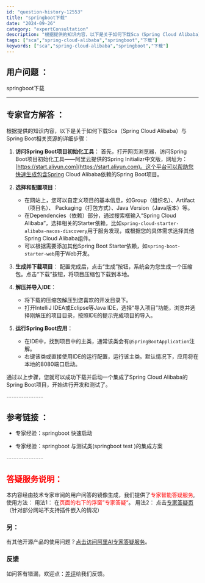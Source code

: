 ```yaml
---
id: "question-history-12553"
title: "springboot下载"
date: "2024-09-26"
category: "expertConsultation"
description: "根据提供的知识内容，以下是关于如何下载Sca（Spring Cloud Alibaba）与Spring Boot相关资源的详细步骤：1. **访问Spring Boot项目初始化工具**：   首先，打开网页浏览器，访问Spring Boot项目初始化工具——阿里云提供的Spring Initial"
tags: ["sca","spring-cloud-alibaba","springboot","下载"]
keywords: ["sca","spring-cloud-alibaba","springboot","下载"]
---
```


## 用户问题 ： 
 springboot下载  

---------------
## 专家官方解答 ：

根据提供的知识内容，以下是关于如何下载Sca（Spring Cloud Alibaba）与Spring Boot相关资源的详细步骤：

1. **访问Spring Boot项目初始化工具**：
   首先，打开网页浏览器，访问Spring Boot项目初始化工具——阿里云提供的Spring Initializr中文版，网址为：[https://start.aliyun.com](https://start.aliyun.com)。这个平台可以帮助您快速生成包含Spring Cloud Alibaba依赖的Spring Boot项目。

2. **选择和配置项目**：
   - 在网站上，您可以自定义项目的基本信息，如Group（组织名）、Artifact（项目名）、 Packaging（打包方式）、Java Version（Java版本）等。
   - 在Dependencies（依赖）部分，通过搜索框输入“Spring Cloud Alibaba”，选择相关的Starter依赖，比如`spring-cloud-starter-alibaba-nacos-discovery`用于服务发现，或根据您的具体需求选择其他Spring Cloud Alibaba组件。
   - 可以根据需要添加其他Spring Boot Starter依赖，如`spring-boot-starter-web`用于Web开发。

3. **生成并下载项目**：
   配置完成后，点击“生成”按钮，系统会为您生成一个压缩包。点击“下载”按钮，将项目压缩包下载到本地。

4. **解压并导入IDE**：
   - 将下载的压缩包解压到您喜欢的开发目录下。
   - 打开IntelliJ IDEA或Eclipse等Java IDE，选择“导入项目”功能，浏览并选择刚解压的项目目录，按照IDE的提示完成项目的导入。

5. **运行Spring Boot应用**：
   - 在IDE中，找到项目中的主类，通常该类会有`@SpringBootApplication`注解。
   - 右键该类或直接使用IDE的运行配置，运行该主类。默认情况下，应用将在本地的8080端口启动。

通过以上步骤，您就可以成功下载并启动一个集成了Spring Cloud Alibaba的Spring Boot项目，开始进行开发和测试了。


<font color="#949494">---------------</font> 


## 参考链接 ：

* 专家经验：springboot 快速启动 
 
 * 专家经验：springboot 与测试类(springboot test )的集成方案 


 <font color="#949494">---------------</font> 
 


## <font color="#FF0000">答疑服务说明：</font> 

本内容经由技术专家审阅的用户问答的镜像生成，我们提供了<font color="#FF0000">专家智能答疑服务</font>,使用方法：
用法1： 在<font color="#FF0000">页面的右下的浮窗”专家答疑“</font>。
用法2： 点击[专家答疑页](https://answer.opensource.alibaba.com/docs/intro)（针对部分网站不支持插件嵌入的情况）
### 另：


有其他开源产品的使用问题？[点击访问阿里AI专家答疑服务](https://answer.opensource.alibaba.com/docs/intro)。
### 反馈
如问答有错漏，欢迎点：[差评](https://ai.nacos.io/user/feedbackByEnhancerGradePOJOID?enhancerGradePOJOId=12646)给我们反馈。
